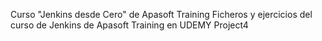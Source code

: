 Curso "Jenkins desde Cero" de Apasoft Training
Ficheros y ejercicios del curso de Jenkins de Apasoft Training en UDEMY Project4
